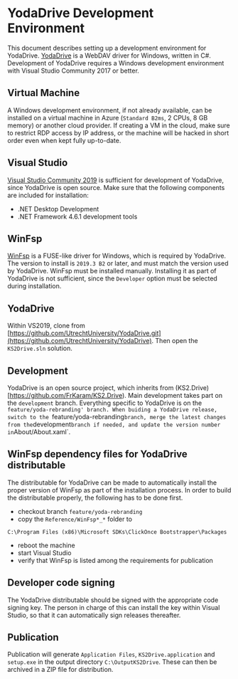 # YodaDrive Development Environment
This document describes setting up a development environment for YodaDrive. [YodaDrive](https://github.com/UtrechtUniversity/YodaDrive) is a WebDAV driver for Windows, written in C#. Development of YodaDrive requires a Windows development environment with Visual Studio Community 2017 or better.

## Virtual Machine
A Windows development environment, if not already available, can be installed on a virtual machine in Azure (`Standard B2ms`, 2 CPUs, 8 GB memory) or another cloud provider. If creating a VM in the cloud, make sure to restrict RDP access by IP address, or the machine will be hacked in short order even when kept fully up-to-date.

## Visual Studio
[Visual Studio Community 2019](https://visualstudio.microsoft.com/thank-you-downloading-visual-studio/?sku=Community) is sufficient for development of YodaDrive, since YodaDrive is open source.
Make sure that the following components are included for installation:
* .NET Desktop Development
* .NET Framework 4.6.1 development tools

## WinFsp
[WinFsp](https://github.com/billziss-gh/winfsp/releases) is a FUSE-like driver for Windows, which is required by YodaDrive.  The version to install is `2019.3 B2` or later, and must match the version used by YodaDrive.
WinFsp must be installed manually. Installing it as part of YodaDrive is not sufficient, since the `Developer` option must be selected during installation.

## YodaDrive
Within VS2019, clone from [https://github.com/UtrechtUniversity/YodaDrive.git](https://github.com/UtrechtUniversity/YodaDrive).  Then open the `KS2Drive.sln` solution.

## Development
YodaDrive is an open source project, which inherits from (KS2.Drive)[https://github.com/FrKaram/KS2.Drive).  Main development takes part on the `development` branch. Everything specific to YodaDrive is on the `feature/yoda-rebranding' branch.
When buiding a YodaDrive release, switch to the `feature/yoda-rebranding` branch, merge the latest changes from the `development` branch if needed, and update the version number in `About/About.xaml`.

## WinFsp dependency files for YodaDrive distributable
The distributable for YodaDrive can be made to automatically install the proper version of WinFsp as part of the installation process. In order to build the distributable properly, the following has to be done first.
* checkout branch `feature/yoda-rebranding`
* copy the `Reference/WinFsp*_*` folder to
```
C:\Program Files (x86)\Microsoft SDKs\ClickOnce Bootstrapper\Packages
```
* reboot the machine
* start Visual Studio
* verify that WinFsp is listed among the requirements for publication

## Developer code signing
The YodaDrive distributable should be signed with the appropriate code signing key. The person in charge of this can install the key within Visual Studio, so that it can automatically sign releases thereafter.

## Publication
Publication will generate `Application Files`, `KS2Drive.application` and `setup.exe` in the output directory `C:\OutputKS2Drive`.  These can then be archived in a ZIP file for distribution.
